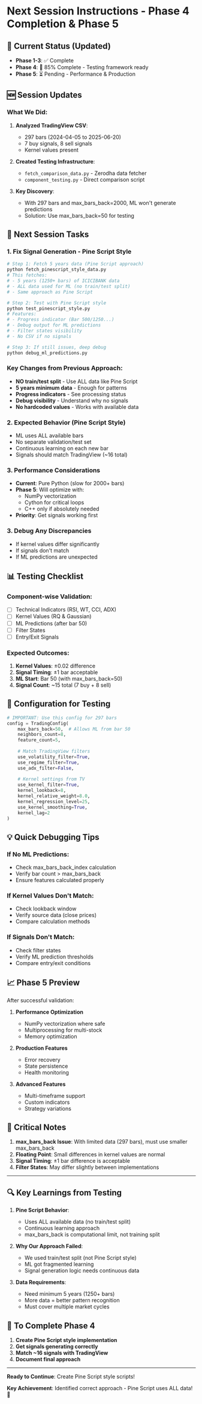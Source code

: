 # Next Session Instructions - Phase 4 Completion & Phase 5

## 📍 Current Status (Updated)
- **Phase 1-3**: ✅ Complete
- **Phase 4**: 🔄 85% Complete - Testing framework ready
- **Phase 5**: ⏳ Pending - Performance & Production

## 🆕 Session Updates

### What We Did:
1. **Analyzed TradingView CSV**:
   - 297 bars (2024-04-05 to 2025-06-20)
   - 7 buy signals, 8 sell signals
   - Kernel values present

2. **Created Testing Infrastructure**:
   - `fetch_comparison_data.py` - Zerodha data fetcher
   - `component_testing.py` - Direct comparison script

3. **Key Discovery**:
   - With 297 bars and max_bars_back=2000, ML won't generate predictions
   - Solution: Use max_bars_back=50 for testing

## 🎯 Next Session Tasks

### 1. Fix Signal Generation - Pine Script Style
```bash
# Step 1: Fetch 5 years data (Pine Script approach)
python fetch_pinescript_style_data.py
# This fetches:
# - 5 years (1250+ bars) of ICICIBANK data
# - ALL data used for ML (no train/test split)
# - Same approach as Pine Script

# Step 2: Test with Pine Script style
python test_pinescript_style.py
# Features:
# - Progress indicator (Bar 500/1250...)
# - Debug output for ML predictions
# - Filter states visibility
# - No CSV if no signals

# Step 3: If still issues, deep debug
python debug_ml_predictions.py
```

### Key Changes from Previous Approach:
- **NO train/test split** - Use ALL data like Pine Script
- **5 years minimum data** - Enough for patterns
- **Progress indicators** - See processing status
- **Debug visibility** - Understand why no signals
- **No hardcoded values** - Works with available data

### 2. Expected Behavior (Pine Script Style)
- ML uses ALL available bars
- No separate validation/test set
- Continuous learning on each new bar
- Signals should match TradingView (~16 total)

### 3. Performance Considerations
- **Current**: Pure Python (slow for 2000+ bars)
- **Phase 5**: Will optimize with:
  - NumPy vectorization
  - Cython for critical loops
  - C++ only if absolutely needed
- **Priority**: Get signals working first

### 3. Debug Any Discrepancies
- If kernel values differ significantly
- If signals don't match
- If ML predictions are unexpected

## 📊 Testing Checklist

### Component-wise Validation:
- [ ] Technical Indicators (RSI, WT, CCI, ADX)
- [ ] Kernel Values (RQ & Gaussian)
- [ ] ML Predictions (after bar 50)
- [ ] Filter States
- [ ] Entry/Exit Signals

### Expected Outcomes:
1. **Kernel Values**: ±0.02 difference
2. **Signal Timing**: ±1 bar acceptable
3. **ML Start**: Bar 50 (with max_bars_back=50)
4. **Signal Count**: ~15 total (7 buy + 8 sell)

## 🔧 Configuration for Testing

```python
# IMPORTANT: Use this config for 297 bars
config = TradingConfig(
    max_bars_back=50,  # Allows ML from bar 50
    neighbors_count=8,
    feature_count=5,
    
    # Match TradingView filters
    use_volatility_filter=True,
    use_regime_filter=True,
    use_adx_filter=False,
    
    # Kernel settings from TV
    use_kernel_filter=True,
    kernel_lookback=8,
    kernel_relative_weight=8.0,
    kernel_regression_level=25,
    use_kernel_smoothing=True,
    kernel_lag=2
)
```

## 💡 Quick Debugging Tips

### If No ML Predictions:
- Check max_bars_back_index calculation
- Verify bar count > max_bars_back
- Ensure features calculated properly

### If Kernel Values Don't Match:
- Check lookback window
- Verify source data (close prices)
- Compare calculation methods

### If Signals Don't Match:
- Check filter states
- Verify ML prediction thresholds
- Compare entry/exit conditions

## 📈 Phase 5 Preview

After successful validation:
1. **Performance Optimization**
   - NumPy vectorization where safe
   - Multiprocessing for multi-stock
   - Memory optimization

2. **Production Features**
   - Error recovery
   - State persistence
   - Health monitoring

3. **Advanced Features**
   - Multi-timeframe support
   - Custom indicators
   - Strategy variations

## 🚨 Critical Notes

1. **max_bars_back Issue**: With limited data (297 bars), must use smaller max_bars_back
2. **Floating Point**: Small differences in kernel values are normal
3. **Signal Timing**: ±1 bar difference is acceptable
4. **Filter States**: May differ slightly between implementations

---

## 🔍 Key Learnings from Testing

1. **Pine Script Behavior**:
   - Uses ALL available data (no train/test split)
   - Continuous learning approach
   - max_bars_back is computational limit, not training split

2. **Why Our Approach Failed**:
   - We used train/test split (not Pine Script style)
   - ML got fragmented learning
   - Signal generation logic needs continuous data

3. **Data Requirements**:
   - Need minimum 5 years (1250+ bars)
   - More data = better pattern recognition
   - Must cover multiple market cycles

## 🏁 To Complete Phase 4

1. **Create Pine Script style implementation**
2. **Get signals generating correctly**
3. **Match ~16 signals with TradingView**
4. **Document final approach**

---

**Ready to Continue**: Create Pine Script style scripts!

**Key Achievement**: Identified correct approach - Pine Script uses ALL data! 🎯
